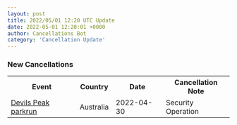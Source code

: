 ```yaml
---
layout: post
title: 2022/05/01 12:20 UTC Update
date: 2022-05-01 12:20:01 +0000
author: Cancellations Bot
category: 'Cancellation Update'
---
```


<h3>New Cancellations</h3>
<div class='hscrollable'>
<table style='width: 100%'>
    <tr>
        <th>Event</th>
        <th>Country</th>
        <th>Date</th>
        <th>Cancellation Note</th>
    </tr>
    <tr>
        <td><a href="">Devils Peak parkrun</a></td>
        <td>Australia</td>
        <td>2022-04-30</td>
        <td>Security Operation</td>
    </tr>
</table>
</div>
